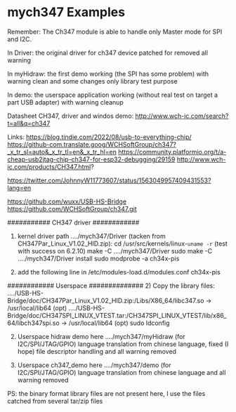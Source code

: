 # mych347 Examples

Remember: The Ch347 module is able to handle only Master mode for SPI and I2C.


In Driver: 
   the original driver for ch347 device patched for removed all warning

In myHidraw:
     the first demo working (the SPI has some problem) with warning clean and some changes only library test purpose
 
In demo: 
   the userspace application working (without real test on target a part USB adapter) with warning cleanup


Datasheet CH347, driver and windos demo:
http://www.wch-ic.com/search?t=all&q=ch347


Links:
https://blog.tindie.com/2022/08/usb-to-everything-chip/
https://github-com.translate.goog/WCHSoftGroup/ch347?_x_tr_sl=auto&_x_tr_tl=en&_x_tr_hl=en
https://community.platformio.org/t/a-cheap-usb2jtag-chip-ch347-for-esp32-debugging/29159
http://www.wch-ic.com/products/CH347.html?

https://twitter.com/JohnnyW11773607/status/1563049957409431553?lang=en

https://github.com/wuxx/USB-HS-Bridge
https://github.com/WCHSoftGroup/ch347.git


########### CH347 driver ############
1) kernel driver path ..../mych347/Driver (tacken from CH347Par_Linux_V1.02_HID.zip):
     cd /usr/src/kernels/linux-`uname -r` (test with success on 6.2.10)
     make -C ..../mych347/Driver
     sudo make -C ..../mych347/Driver install
     sudo modprobe -a ch34x-pis

2) add the following line in /etc/modules-load.d/modules.conf
     ch34x-pis


############ Userspace ##############
2)  Copy the library files:
     ..../USB-HS-Bridge/doc/CH347Par_Linux_V1.02_HID.zip:/Libs/X86_64/libc347.so -> /usr/local/lib64 (opt)
     ..../USB-HS-Bridge/doc/CH347SPI_LINUX_VTEST.tar:/CH347SPI_LINUX_VTEST/lib/x86_64/libch347spi.so -> /usr/local/lib64 (opt)
     sudo ldconfig

2) Userspace hidraw demo here ..../mych347/myHidraw    (for  I2C/SPI/JTAG/GPIO)
   language translation from chinese language, fixed (I hope) file descriptor handling and all warning removed

3) Userspace ch347_demo here ..../mych347/demo  (for  I2C/SPI/JTAG/GPIO)
   language translation from chinese language and all warning removed


PS: the binary format library files are not present here, I use the files catched from several tar/zip files
